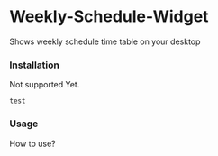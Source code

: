 # Weekly-Schedule-Widget
Shows weekly schedule time table on your desktop

### Installation
Not supported Yet.
```
test
```

### Usage
How to use?


